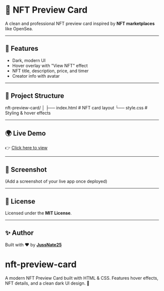 # 🎨 NFT Preview Card

A clean and professional NFT preview card inspired by **NFT marketplaces** like OpenSea.

---

## 🚀 Features
- Dark, modern UI
- Hover overlay with "View NFT" effect
- NFT title, description, price, and timer
- Creator info with avatar

---

## 📂 Project Structure

nft-preview-card/ │ ├── index.html   # NFT card layout └── style.css    # Styling & hover effects

---

## 🌍 Live Demo
👉 [Click here to view](https://jussnate25.github.io/nft-preview-card/)

---

## 📸 Screenshot
(Add a screenshot of your live app once deployed)

---

## 📜 License
Licensed under the **MIT License**.

---

## ✨ Author
Built with ❤️ by [**JussNate25**](https://github.com/JussNate25)
# nft-preview-card
A modern NFT Preview Card built with HTML &amp; CSS. Features hover effects, NFT details, and a clean dark UI design. 🚀
